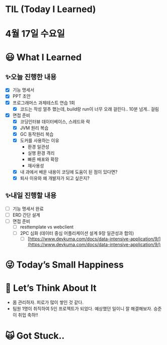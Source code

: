 # TIL (Today I Learned)

# 4월 17일 수요일

# 😃 What I Learned

## ✨오늘 진행한 내용

- [x]  기능 명세서
- [x]  PPT 초안
- [x]  프로그래머스 과제테스트 연습 1회
    - [x]  코드는 작성 얼추 했는데, build랑 run이 너무 오래 걸린다.. 10분 넘게.. 걸림
- [x]  면접 준비
    - [x]  코딩인터뷰 데이터베이스, 스레드와 락
    - [x]  JVM 원리 복습
    - [x]  GC 동작원리 복습
    - [x]  도커를 사용하는 이유
        - 환경 일관성
        - 실행 환경 격리
        - 빠른 배포와 확장
        - 재사용성
    - [x]  내 과에서 배운 내용이 코딩에 도움이 된 점이 있다면?
    - [x]  퇴사 이유와 왜 개발자가 되고 싶은지?

## ✨내일 진행할 내용

- [ ]  기능 명세서 완료
- [ ]  ERD 간단 설계
- [ ]  면접 준비
    - [ ]  resttemplate vs webclient
    - [ ]  2PC 심화 (데이터 중심 어플리케이션 설계 9장 일관성과 합의)
        - [ ]  [https://www.devkuma.com/docs/data-intensive-application/9/](https://www.devkuma.com/docs/data-intensive-application/9/)

# 😜 Today’s Small Happiness

# 🧐 Let’s Think About It

- 몸 관리하자. 피로가 많이 쌓인 것 같다.
- 팀원 1명이 취직하여 5인 프로젝트가 되었다. 예상했던 일이니 잘 해결해보자. 승준이 취업 축하!!

# 🙀 Got Stuck..